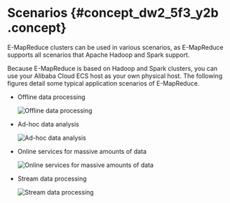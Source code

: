# Scenarios {#concept_dw2_5f3_y2b .concept}

E-MapReduce clusters can be used in various scenarios, as E-MapReduce supports all scenarios that Apache Hadoop and Spark support.

Because E-MapReduce is based on Hadoop and Spark clusters, you can use your Alibaba Cloud ECS host as your own physical host. The following figures detail some typical application scenarios of E-MapReduce.

-   Offline data processing

    ![Offline data processing](http://static-aliyun-doc.oss-cn-hangzhou.aliyuncs.com/assets/img/17827/155108727010336_en-US.png)

-   Ad-hoc data analysis

    ![Ad-hoc data analysis](http://static-aliyun-doc.oss-cn-hangzhou.aliyuncs.com/assets/img/17827/155108727010337_en-US.png)

-   Online services for massive amounts of data

    ![Online services for massive amounts of data](http://static-aliyun-doc.oss-cn-hangzhou.aliyuncs.com/assets/img/17827/155108727010338_en-US.png)

-   Stream data processing

    ![Stream data processing](http://static-aliyun-doc.oss-cn-hangzhou.aliyuncs.com/assets/img/17827/155108727010339_en-US.png)


